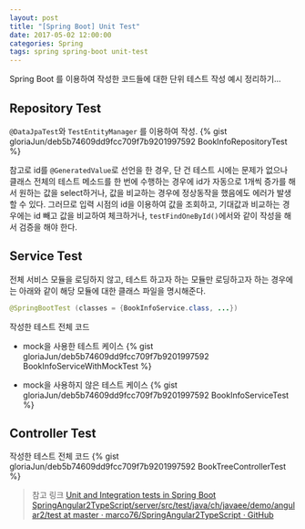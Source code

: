 ```yaml
---
layout: post
title: "[Spring Boot] Unit Test"
date: 2017-05-02 12:00:00
categories: Spring
tags: spring spring-boot unit-test
---
```


Spring Boot 를 이용하여 작성한 코드들에 대한 단위 테스트 작성 예시 정리하기…

## Repository Test
`@DataJpaTest`와 `TestEntityManager` 를 이용하여 작성.
{% gist gloriaJun/deb5b74609dd9fcc709f7b9201997592 BookInfoRepositoryTest %}

참고로 id를 `@GeneratedValue`로 선언을 한 경우, 단 건 테스트 시에는 문제가 없으나 클래스 전체의 테스트 메소드를 한 번에 수행하는 경우에 id가 자동으로 1개씩 증가를 해서 원하는 값을 select하거나, 값을 비교하는 경우에 정상동작을 했음에도 에러가 발생할 수 있다.
그러므로 입력 시점의 id을 이용하여 값을 조회하고, 기대값과 비교하는 경우에는 id 빼고 값을 비교하여 체크하거나, `testFindOneById()`에서와 같이 작성을 해서 검증을 해야 한다.

## Service Test
전체 서비스 모듈을 로딩하지 않고, 테스트 하고자 하는 모듈만 로딩하고자 하는 경우에는 아래와 같이 해당 모듈에 대한 클래스 파일을 명시해준다.
```java
@SpringBootTest (classes = {BookInfoService.class, ...})
```

작성한 테스트 전체 코드
* mock을 사용한 테스트 케이스
{% gist gloriaJun/deb5b74609dd9fcc709f7b9201997592 BookInfoServiceWithMockTest %}

* mock을 사용하지 않은 테스트 케이스
{% gist gloriaJun/deb5b74609dd9fcc709f7b9201997592 BookInfoServiceTest %}




## Controller Test

작성한 테스트 전체 코드
{% gist gloriaJun/deb5b74609dd9fcc709f7b9201997592 BookTreeControllerTest %}


> 참고 링크
> [Unit and Integration tests in Spring Boot](http://www.lucassaldanha.com/unit-and-integration-tests-in-spring-boot/)
> [SpringAngular2TypeScript/server/src/test/java/ch/javaee/demo/angular2/test at master · marco76/SpringAngular2TypeScript · GitHub](https://github.com/marco76/SpringAngular2TypeScript/tree/master/server/src/test/java/ch/javaee/demo/angular2/test)
